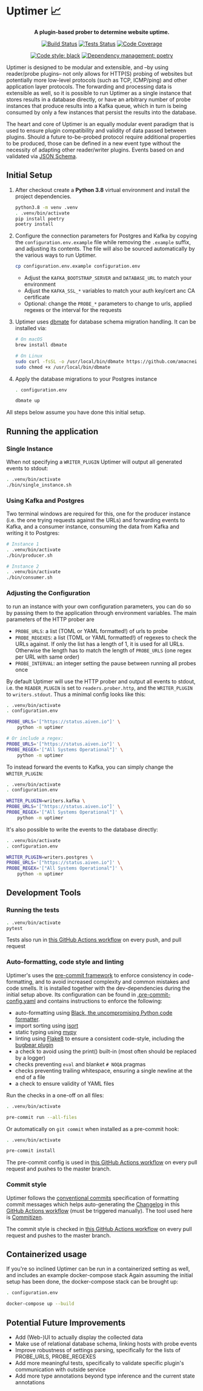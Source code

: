 # Uptimer 📈

<!-- markdownlint-disable MD033 -->
<div align="center">

**A plugin-based prober to determine website uptime.**

[![Build Status](https://github.com/janw/uptimer/workflows/Build/badge.svg)](https://github.com/janw/uptimer/actions?query=workflow%3ABuild+branch%3Amaster)
[![Tests Status](https://github.com/janw/uptimer/workflows/Tests/badge.svg)](https://github.com/janw/uptimer/actions?query=workflow%3ATests+branch%3Amaster)
[![Code Coverage](https://codecov.io/gh/janw/uptimer/branch/master/graph/badge.svg?token=2I5XYEBZ4W)](https://codecov.io/gh/janw/uptimer)

[![Code style: black](https://img.shields.io/badge/code%20style-black-000000.svg)](https://github.com/ambv/black)
[![Dependency management: poetry](https://img.shields.io/badge/deps-poetry-blueviolet.svg)](https://poetry.eustace.io/docs/)

</div>

Uptimer is designed to be modular and extensible, and –by using reader/probe plugins– not only allows for HTTP(S) probing of websites but potentially more low-level protocols (such as TCP, ICMP/ping) and other application layer protocols. The forwarding and processing data is extensible as well, so it is possible to run Uptimer as a single instance that stores results in a database directly, or have an arbitrary number of probe instances that produce results into a Kafka queue, which in turn is being consumed by only a few instances that persist the results into the database.

The heart and core of Uptimer is an equally modular event paradigm that is used to ensure plugin compatibility and validity of data passed between plugins. Should a future to-be-probed protocol require additional properties to be produced, those can be defined in a new event type without the necessity of adapting other reader/writer plugins. Events based on and validated via [JSON Schema](https://json-schema.org/).

## Initial Setup

1. After checkout create a **Python 3.8** virtual environment and install the project dependencies.

    ```bash
    python3.8 -m venv .venv
    . .venv/bin/activate
    pip install poetry
    poetry install
    ```

2. Configure the connection parameters for Postgres and Kafka by copying the `configuration.env.example` file while removing the `.example` suffix, and adjusting its contents. The file will also be sourced automatically by the various ways to run Uptimer.

    ```bash
    cp configuration.env.example configuration.env
    ```

   * Adjust the `KAFKA_BOOTSTRAP_SERVER` and `DATABASE_URL` to match your environment
   * Adjust the `KAFKA_SSL_*` variables to match your auth key/cert anc CA certificate
   * Optional: change the `PROBE_*` parameters to change to urls, applied regexes or the interval for the requests

3. Uptimer uses [dbmate](https://github.com/amacneil/dbmate) for database schema migration handling. It can be installed via:

    ```bash
    # On macOS
    brew install dbmate

    # On Linux
    sudo curl -fsSL -o /usr/local/bin/dbmate https://github.com/amacneil/dbmate/releases/latest/download/dbmate-linux-amd64
    sudo chmod +x /usr/local/bin/dbmate
    ```

4. Apply the database migrations to your Postgres instance

    ```bash
    . configuration.env

    dbmate up
    ```

All steps below assume you have done this initial setup.

## Running the application

### Single Instance

When not specifying a `WRITER_PLUGIN` Uptimer will output all generated events to stdout:

```bash
. .venv/bin/activate
./bin/single_instance.sh
```

### Using Kafka and Postgres

Two terminal windows are required for this, one for the producer instance (i.e. the one trying requests against the URLs) and forwarding events to Kafka, and a consumer instance, consuming the data from Kafka and writing it to Postgres:

```bash
# Instance 1
. .venv/bin/activate
./bin/producer.sh

# Instance 2
. .venv/bin/activate
./bin/consumer.sh
```

### Adjusting the Configuration

to run an instance with your own configuration parameters, you can do so by passing them to the application through environment variables. The main parameters of the HTTP prober are

* `PROBE_URLS`: a list (TOML or YAML formatted!) of urls to probe
* `PROBE_REGEXES`: a list (TOML or YAML formatted!) of regexes to check the URLs against. If only the list has a length of 1, it is used for all URLs. Otherwise the length has to match the length of `PROBE_URLS` (one regex per URL with same order)
* `PROBE_INTERVAL`: an integer setting the pause between running all probes once

By default Uptimer will use the HTTP prober and output all events to stdout, i.e. the `READER_PLUGIN` is set to `readers.prober.http`, and the `WRITER_PLUGIN` to `writers.stdout`. Thus a minimal config looks like this:

```bash
. .venv/bin/activate
. configuration.env

PROBE_URLS='["https://status.aiven.io"]' \
    python -m uptimer

# Or include a regex:
PROBE_URLS='["https://status.aiven.io"]' \
PROBE_REGEX='["All Systems Operational"]' \
    python -m uptimer
```

To instead forward the events to Kafka, you can simply change the `WRITER_PLUGIN`:

```bash
. .venv/bin/activate
. configuration.env

WRITER_PLUGIN=writers.kafka \
PROBE_URLS='["https://status.aiven.io"]' \
PROBE_REGEX='["All Systems Operational"]' \
    python -m uptimer
```

It's also possible to write the events to the database directly:

```bash
. .venv/bin/activate
. configuration.env

WRITER_PLUGIN=writers.postgres \
PROBE_URLS='["https://status.aiven.io"]' \
PROBE_REGEX='["All Systems Operational"]' \
    python -m uptimer
```

## Development Tools

### Running the tests

```bash
. .venv/bin/activate
pytest
```

Tests also run in [this GitHub Actions workflow](https://github.com/janw/uptimer/actions?query=workflow%3ATests) on every push, and pull request

### Auto-formatting, code style and linting

Uptimer's uses the [pre-commit framework](https://pre-commit.com/) to enforce consistency in code-formatting, and to avoid increased complexity and common mistakes and code smells. It is installed together with the dev-dependencies during the initial setup above. Its configuration can be found in [.pre-commit-config.yaml](.pre-commit-config.yaml) and contains instructions to enforce the following:

* auto-formatting using [Black, the uncompromising Python code formatter](https://black.readthedocs.io).
* import sorting using [isort](https://pycqa.github.io/isort/)
* static typing using [mypy](http://www.mypy-lang.org/)
* linting using [Flake8](https://flake8.pycqa.org) to ensure a consistent code-style, including the [bugbear plugin](https://github.com/PyCQA/flake8-bugbear)
* a check to avoid using the print() built-in (most often should be replaced by a logger)
* checks preventing `eval` and blanket `# NOQA` pragmas
* checks preventing trailing whitespace, ensuring a single newline at the end of a file
* a check to ensure validity of YAML files

Run the checks in a one-off on all files:

```bash
. .venv/bin/activate

pre-commit run --all-files
```

Or automatically on `git commit` when installed as a pre-commit hook:

```bash
. .venv/bin/activate

pre-commit install
```

The pre-commit config is used in [this GitHub Actions workflow](https://github.com/janw/uptimer/actions?query=workflow%3ALinters) on every pull request and pushes to the master branch.

### Commit style

Uptimer follows the [conventional commits](https://www.conventionalcommits.org/en/v1.0.0/) specification of formatting commit messages which helps auto-generating the [Changelog](CHANGELOG.md) in this [GitHub Actions workflow](https://github.com/janw/uptimer/actions?query=workflow%3A%22Bump+version%22) (must be triggered manually). The tool used here is [Commitizen](https://commitizen-tools.github.io/commitizen/).

The commit style is checked in [this GitHub Actions workflow](https://github.com/janw/uptimer/actions?query=workflow%3ALinters) on every pull request and pushes to the master branch.

## Containerized usage

If you're so inclined Uptimer can be run in a containerized setting as well, and includes an example docker-compose stack  Again assuming the initial setup has been done, the docker-compose stack can be brought up:

```bash
. configuration.env

docker-compose up --build
```

## Potential Future Improvements

* Add (Web-)UI to actually display the collected data
* Make use of relational database schema, linking hosts with probe events
* Improve robustness of settings parsing, specifically for the lists of PROBE_URLS, PROBE_REGEXES
* Add more meaningful tests, specifically to validate specific plugin's communication with outside service
* Add more type annotations beyond type inference and the current state annotations
